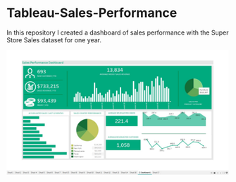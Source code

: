 # Tableau-Sales-Performance
In this repository I created a dashboard of sales performance with the Super Store Sales dataset for one year.
<p dir="auto"><img src="https://github.com/shooka-z/Tableau-Sales-Performance/blob/main/sales%20performance%20dashboard.jpg" alt="Example Dashboard Image" style="max-width: 100%;"></p>

